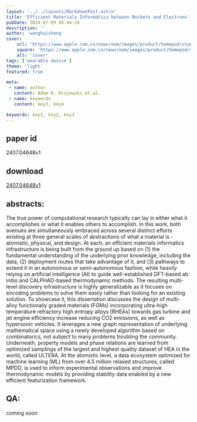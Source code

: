 ```yaml
---
layout: '../../layouts/MarkdownPost.astro'
title: 'Efficient Materials Informatics between Rockets and Electrons'
pubDate: 2024-07-09 04:44:24
description: ''
author: 'wanghaisheng'
cover:
    url: 'https://www.apple.com.cn/newsroom/images/product/homepod/standard/Apple-HomePod-hero-230118_big.jpg.large_2x.jpg'
    square: 'https://www.apple.com.cn/newsroom/images/product/homepod/standard/Apple-HomePod-hero-230118_big.jpg.large_2x.jpg'
    alt: 'cover'
tags: ['wearable device'] 
theme: 'light'
featured: true

meta:
 - name: author
   content: Adam M. Krajewski et.al.
 - name: keywords
   content: key3, key4

keywords: key1, key2, key3
---
```


## paper id
2407.04648v1
## download
[2407.04648v1](http://arxiv.org/abs/2407.04648v1)
## abstracts:
The true power of computational research typically can lay in either what it accomplishes or what it enables others to accomplish. In this work, both avenues are simultaneously embraced across several distinct efforts existing at three general scales of abstractions of what a material is - atomistic, physical, and design. At each, an efficient materials informatics infrastructure is being built from the ground up based on (1) the fundamental understanding of the underlying prior knowledge, including the data, (2) deployment routes that take advantage of it, and (3) pathways to extend it in an autonomous or semi-autonomous fashion, while heavily relying on artificial intelligence (AI) to guide well-established DFT-based ab initio and CALPHAD-based thermodynamic methods.   The resulting multi-level discovery infrastructure is highly generalizable as it focuses on encoding problems to solve them easily rather than looking for an existing solution. To showcase it, this dissertation discusses the design of multi-alloy functionally graded materials (FGMs) incorporating ultra-high temperature refractory high entropy alloys (RHEAs) towards gas turbine and jet engine efficiency increase reducing CO2 emissions, as well as hypersonic vehicles. It leverages a new graph representation of underlying mathematical space using a newly developed algorithm based on combinatorics, not subject to many problems troubling the community. Underneath, property models and phase relations are learned from optimized samplings of the largest and highest quality dataset of HEA in the world, called ULTERA. At the atomistic level, a data ecosystem optimized for machine learning (ML) from over 4.5 million relaxed structures, called MPDD, is used to inform experimental observations and improve thermodynamic models by providing stability data enabled by a new efficient featurization framework.
## QA:
coming soon
